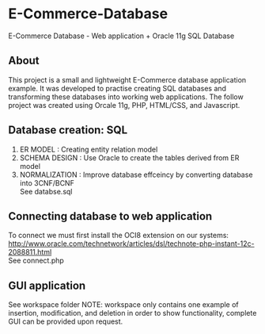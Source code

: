 # E-Commerce-Database
E-Commerce Database - Web application + Oracle 11g SQL Database



About 
-----
This project is a small and lightweight E-Commerce database application example.
It was developed to practise creating SQL databases and transforming these databases into working web applications.
The follow project was created using Orcale 11g, PHP, HTML/CSS, and Javascript.






Database creation: SQL 
----------------------
1) ER MODEL : Creating entity relation model                                                                                  
2) SCHEMA DESIGN :  Use Oracle to create the tables derived from ER model                                                     
3) NORMALIZATION : Improve database effceincy by converting database into 3CNF/BCNF                                           
See databse.sql

Connecting database to web application 
--------------------------------------
To connect we must first install the OCI8 extension on our systems:                                                             http://www.oracle.com/technetwork/articles/dsl/technote-php-instant-12c-2088811.html                            
See connect.php

GUI application 
---------------
See workspace folder
NOTE: workspace only contains one example of insertion, modification, and deletion in order to show functionality, complete GUI can be provided upon request. 
